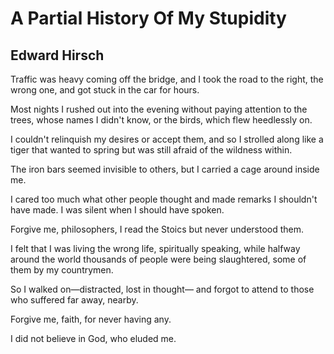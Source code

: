 # A Partial History Of My Stupidity
## Edward Hirsch
Traffic was heavy coming off the bridge,
and I took the road to the right, the wrong one,
and got stuck in the car for hours.

Most nights I rushed out into the evening
without paying attention to the trees,
whose names I didn't know,
or the birds, which flew heedlessly on.

I couldn't relinquish my desires
or accept them, and so I strolled along
like a tiger that wanted to spring
but was still afraid of the wildness within.

The iron bars seemed invisible to others,
but I carried a cage around inside me.

I cared too much what other people thought
and made remarks I shouldn't have made.
I was silent when I should have spoken.

Forgive me, philosophers,
I read the Stoics but never understood them.

I felt that I was living the wrong life,
spiritually speaking,
while halfway around the world
thousands of people were being slaughtered,
some of them by my countrymen.

So I walked on—distracted, lost in thought—
and forgot to attend to those who suffered
far away, nearby.

Forgive me, faith, for never having any.

I did not believe in God,
who eluded me.